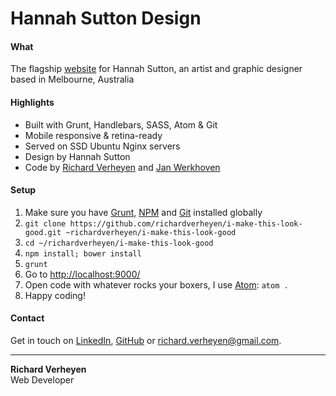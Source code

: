 # Hannah Sutton Design

#### What
The flagship [website](http://www.hannahsuttondesign.com/) for Hannah Sutton, an artist and graphic designer based in Melbourne, Australia

#### Highlights
* Built with Grunt, Handlebars, SASS, Atom & Git
* Mobile responsive & retina-ready
* Served on SSD Ubuntu Nginx servers
* Design by Hannah Sutton
* Code by [Richard Verheyen](https://github.com/richardverheyen) and [Jan Werkhoven](https://github.com/janwerkhoven)

#### Setup
1. Make sure you have [Grunt](http://gruntjs.com/getting-started), [NPM](https://nodejs.org/en/download/) and [Git](https://git-scm.com/book/en/v2/Getting-Started-Installing-Git) installed globally
2. `git clone https://github.com/richardverheyen/i-make-this-look-good.git ~richardverheyen/i-make-this-look-good`
3. `cd ~/richardverheyen/i-make-this-look-good`
4. `npm install; bower install`
5. `grunt`
5. Go to [http://localhost:9000/](http://localhost:9000/)
6. Open code with whatever rocks your boxers, I use [Atom](https://atom.io/): `atom .`
7. Happy coding!

#### Contact
Get in touch on [LinkedIn](https://au.linkedin.com/in/richard-verheyen-3bb050108), [GitHub](https://github.com/richardverheyen) or <a href="mailto:richard.verheyen@gmail.com" target="_blank">richard.verheyen@gmail.com</a>.

--------------

**Richard Verheyen**  
Web Developer
